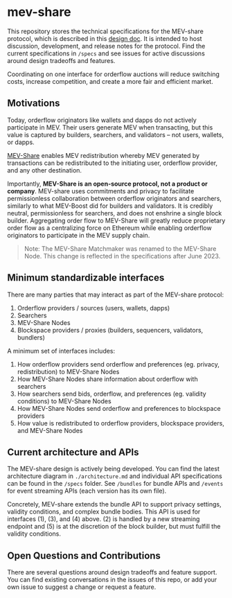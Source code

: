 # mev-share

This repository stores the technical specifications for the MEV-share protocol, which is described in this [design doc](https://collective.flashbots.net/t/mev-share-programmably-private-orderflow-to-share-mev-with-users/1264). It is intended to host discussion, development, and release notes for the protocol. Find the current specifications in `/specs` and see issues for active discussions around design tradeoffs and features.

Coordinating on one interface for orderflow auctions will reduce switching costs, increase competition, and create a more fair and efficient market.

## Motivations

Today, orderflow originators like wallets and dapps do not actively participate in MEV. Their users generate MEV when transacting, but this value is captured by builders, searchers, and validators – not users, wallets, or dapps.

[MEV-Share](https://collective.flashbots.net/t/mev-share-programmably-private-orderflow-to-share-mev-with-users/1264) enables MEV redistribution whereby MEV generated by transactions can be redistributed to the initiating user, orderflow provider, and any other destination.

Importantly, **MEV-Share is an open-source protocol, not a product or company**. MEV-share uses commitments and privacy to facilitate permissionless collaboration between orderflow originators and searchers, similarly to what MEV-Boost did for builders and validators. It is credibly neutral, permissionless for searchers, and does not enshrine a single block builder. Aggregating order flow to MEV-Share will greatly reduce proprietary order flow as a centralizing force on Ethereum while enabling orderflow originators to participate in the MEV supply chain.

> Note: The MEV-Share Matchmaker was renamed to the MEV-Share Node. This change is reflected in the specifications after June 2023.

## Minimum standardizable interfaces

There are many parties that may interact as part of the MEV-share protocol:
1. Orderflow providers / sources (users, wallets, dapps)
2. Searchers
3. MEV-Share Nodes
4. Blockspace providers / proxies (builders, sequencers, validators, bundlers)

A minimum set of interfaces includes:
1. How orderflow providers send orderflow and preferences (eg. privacy, redistribution) to MEV-Share Nodes
2. How MEV-Share Nodes share information about orderflow with searchers
3. How searchers send bids, orderflow, and preferences (eg. validity conditions) to MEV-Share Nodes
4. How MEV-Share Nodes send orderflow and preferences to blockspace providers
5. How value is redistributed to orderflow providers, blockspace providers, and MEV-Share Nodes

## Current architecture and APIs

The MEV-share design is actively being developed. You can find the latest architecture diagram in `./architecture.md` and individual API specifications can be found in the `/specs` folder. See `/bundles` for bundle APIs and `/events` for event streaming APIs (each version has its own file).

Concretely, MEV-share extends the bundle API to support privacy settings, validity conditions, and complex bundle bodies. This API is used for interfaces (1), (3), and (4) above. (2) is handled by a new streaming endpoint and (5) is at the discretion of the block builder, but must fulfill the validity conditions.

## Open Questions and Contributions

There are several questions around design tradeoffs and feature support. You can find existing conversations in the issues of this repo, or add your own issue to suggest a change or request a feature.
